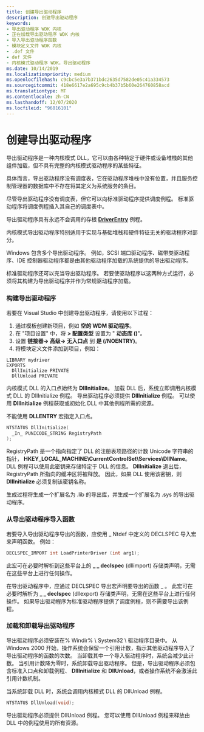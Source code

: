 ```yaml
---
title: 创建导出驱动程序
description: 创建导出驱动程序
keywords:
- 导出驱动程序 WDK 内核
- 正在加载导出驱动程序 WDK 内核
- 导入导出驱动程序函数
- 模块定义文件 WDK 内核
- .def 文件
- def 文件
- 内核模式驱动程序 WDK，导出驱动程序
ms.date: 10/14/2019
ms.localizationpriority: medium
ms.openlocfilehash: c9cbc5e3a7b371bdc2635d7582de05c41a334573
ms.sourcegitcommit: 418e6617e2a695c9cb4b37b5b60e264760858acd
ms.translationtype: MT
ms.contentlocale: zh-CN
ms.lasthandoff: 12/07/2020
ms.locfileid: "96816101"
---
```

# <a name="creating-export-drivers"></a>创建导出驱动程序



导出驱动程序是一种内核模式 DLL，它可以由各种特定于硬件或设备堆栈的其他组件加载，但不具有完整的内核模式驱动程序的某些特征。

具体而言，导出驱动程序没有调度表，它在驱动程序堆栈中没有位置，并且服务控制管理器的数据库中不存在将其定义为系统服务的条目。

尽管导出驱动程序没有调度表，但它可以向标准驱动程序提供调度例程。 标准驱动程序将调度例程插入其自己的调度表中。

导出驱动程序具有永远不会调用的存根 [**DriverEntry**](/windows-hardware/drivers/ddi/content/wdm/nc-wdm-driver_initialize) 例程。

内核模式导出驱动程序特别适用于实现与基础堆栈和硬件特征无关的驱动程序对部分。

Windows 包含多个导出驱动程序。 例如，SCSI 端口驱动程序、磁带类驱动程序、IDE 控制器驱动程序都是由其他驱动程序加载的系统提供的导出驱动程序。

标准驱动程序还可以充当导出驱动程序。 若要使驱动程序以这两种方式运行，必须将其构建为导出驱动程序并作为常规驱动程序加载。

### <a name="building-an-export-driver"></a>构建导出驱动程序

若要在 Visual Studio 中创建导出驱动程序，请使用以下过程：

1. 通过模板创建新项目，例如 **空的 WDM 驱动程序**。
2. 在 "项目设置" 中，将 **> 配置类型** 设置为 " **动态库 ()**"。
3. 设置 **链接器-> 高级-> 无入口点** 到 **是 (/NOENTRY)**。
4. 将模块定义文件添加到项目，例如：
  ```
  LIBRARY mydriver
  EXPORTS
    DllInitialize PRIVATE
    DllUnload PRIVATE
  ```

内核模式 DLL 的入口点始终为 **DllInitialize**。 加载 DLL 后，系统立即调用内核模式 DLL 的 DllInitialize 例程。 导出驱动程序必须提供 **DllInitialize** 例程。 可以使用 **DllInitialize** 例程获取或初始化 DLL 中其他例程所需的资源。 

不能使用 **DLLENTRY** 宏指定入口点。 

```cpp
NTSTATUS DllInitialize(
  _In_ PUNICODE_STRING RegistryPath
);
```
RegistryPath 是一个指向指定了 DLL 的注册表项路径的计数 Unicode 字符串的指针， **HKEY_LOCAL_MACHINE\CurrentControlSet\Services\DllName**。 DLL 例程可以使用此密钥来存储特定于 DLL 的信息。 **DllInitialize** 退出后，RegistryPath 所指向的缓冲区将被释放。 因此，如果 DLL 使用该密钥，则 **DllInitialize** 必须复制该密钥名称。 


生成过程将生成一个扩展名为 .lib 的导出库，并生成一个扩展名为 .sys 的导出驱动程序。

### <a name="importing-functions-from-an-export-driver"></a>从导出驱动程序导入函数

若要导入导出驱动程序导出的函数，应使用 \_ Ntdef 中定义的 DECLSPEC 导入宏来声明函数。 例如：

```cpp
DECLSPEC_IMPORT int LoadPrinterDriver (int arg1); 
```

此宏可在必要时解析到这些平台上的 **\_ \_ declspec** (dllimport) 存储类声明，无需在这些平台上进行任何操作。

在导出驱动程序中，应通过 DECLSPEC 导出宏声明要导出的函数 \_ 。 此宏可在必要时解析为 **\_ \_ declspec** (dllexport) 存储类声明，无需在这些平台上进行任何操作。 如果导出驱动程序为标准驱动程序提供了调度例程，则不需要导出该例程。

### <a name="loading-and-unloading-an-export-driver"></a>加载和卸载导出驱动程序

导出驱动程序必须安装在% Windir% \\ System32 \\ 驱动程序目录中。 从 Windows 2000 开始，操作系统会保留一个引用计数，指示其他驱动程序导入了导出驱动程序的函数的次数。 当卸载其中一个导入驱动程序时，系统会减少此计数。 当引用计数降为零时，系统卸载导出驱动程序。 但是，导出驱动程序必须包含标准入口点和卸载例程、 **DllInitialize** 和 **DllUnload**，或者操作系统不会激活此引用计数机制。

当系统卸载 DLL 时，系统会调用内核模式 DLL 的 DllUnload 例程。

```cpp
NTSTATUS DllUnload(void);
```
导出驱动程序必须提供 DllUnload 例程。 您可以使用 DllUnload 例程来释放由 DLL 中的例程使用的所有资源。
